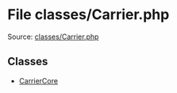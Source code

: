 File classes/Carrier.php
=========

Source: [classes/Carrier.php](https://github.com/PrestaShop/PrestaShop/blob/1.6.0.5/classes/Carrier.php)


Classes
-------

* [CarrierCore](class.CarrierCore.md)

